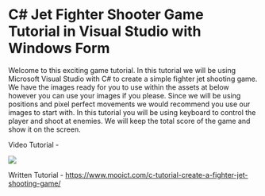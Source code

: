 # C# Jet Fighter Shooter Game Tutorial in Visual Studio with Windows Form
Welcome to this exciting game tutorial. In this tutorial we will be using Microsoft Visual Studio with C# to create a simple fighter jet shooting game. We have the images ready for you to use within the assets at below however you can use your images if you please. Since we will be using positions and pixel perfect movements we would recommend you use our images to start with.  In this tutorial you will be using keyboard to control the player and shoot at enemies. We will keep the total score of the game and show it on the screen.

Video Tutorial - 

[![](http://img.youtube.com/vi/tIA9RcpPfgc/0.jpg)](http://www.youtube.com/watch?v=tIA9RcpPfgc "MOO ICT Make a jet fighter shooter game")

Written Tutorial - 
https://www.mooict.com/c-tutorial-create-a-fighter-jet-shooting-game/
